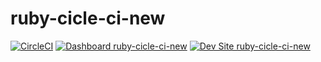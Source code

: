 # ruby-cicle-ci-new

[![CircleCI](https://circleci.com/gh/rubelyn/ruby-cicle-ci-new.svg?style=shield)](https://circleci.com/gh/rubelyn/ruby-cicle-ci-new)
[![Dashboard ruby-cicle-ci-new](https://img.shields.io/badge/dashboard-ruby_cicle_ci_new-yellow.svg)](https://dashboard.pantheon.io/sites/049ee04e-df8c-4c17-b9d2-7bfc5d4d4f81#dev/code)
[![Dev Site ruby-cicle-ci-new](https://img.shields.io/badge/site-ruby_cicle_ci_new-blue.svg)](http://dev-ruby-cicle-ci-new.pantheonsite.io/)